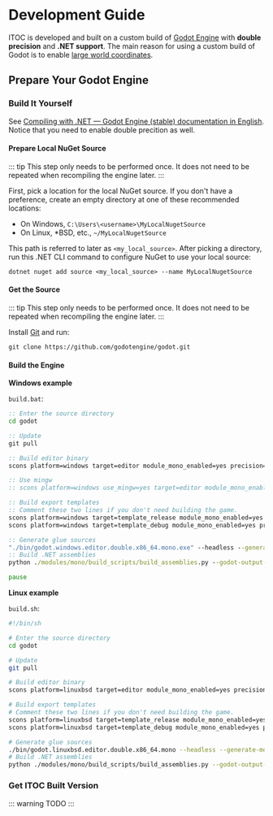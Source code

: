 # Development Guide

ITOC is developed and built on a custom build of [Godot Engine](https://godotengine.org/) with **double precision** and **.NET support**.
The main reason for using a custom build of Godot is to enable [large world coordinates](https://docs.godotengine.org/en/stable/tutorials/physics/large_world_coordinates.html).

## Prepare Your Godot Engine

### Build It Yourself

See [Compiling with .NET — Godot Engine (stable) documentation in English](https://docs.godotengine.org/en/stable/contributing/development/compiling/compiling_with_dotnet.html). Notice that you need to enable double precition as well.

#### Prepare Local NuGet Source

::: tip
This step only needs to be performed once. It does not need to be repeated when recompiling the engine later.
:::

First, pick a location for the local NuGet source. If you don't have a preference, create an empty directory at one of these recommended locations:

- On Windows, `C:\Users\<username>\MyLocalNugetSource`
- On Linux, *BSD, etc., `~/MyLocalNugetSource`

This path is referred to later as `<my_local_source>`.
After picking a directory, run this .NET CLI command to configure NuGet to use your local source:

```shell
dotnet nuget add source <my_local_source> --name MyLocalNugetSource
```

#### Get the Source

::: tip
This step only needs to be performed once. It does not need to be repeated when recompiling the engine later.
:::

Install [Git](https://git-scm.com/) and run:

```shell
git clone https://github.com/godotengine/godot.git
```

#### Build the Engine

**Windows example**

`build.bat`:
```bat
:: Enter the source directory
cd godot

:: Update
git pull

:: Build editor binary
scons platform=windows target=editor module_mono_enabled=yes precision=double

:: Use mingw
:: scons platform=windows use_mingw=yes target=editor module_mono_enabled=yes precision=double

:: Build export templates
:: Comment these two lines if you don't need building the game.
scons platform=windows target=template_release module_mono_enabled=yes precision=double
scons platform=windows target=template_debug module_mono_enabled=yes precision=double

:: Generate glue sources
"./bin/godot.windows.editor.double.x86_64.mono.exe" --headless --generate-mono-glue modules/mono/glue
:: Build .NET assemblies
python ./modules/mono/build_scripts/build_assemblies.py --godot-output-dir=./bin --push-nupkgs-local <my_local_source> --precision=double

pause
```

**Linux example**

`build.sh`:
```sh
#!/bin/sh

# Enter the source directory
cd godot

# Update
git pull

# Build editor binary
scons platform=linuxbsd target=editor module_mono_enabled=yes precision=double

# Build export templates
# Comment these two lines if you don't need building the game.
scons platform=linuxbsd target=template_release module_mono_enabled=yes precision=double
scons platform=linuxbsd target=template_debug module_mono_enabled=yes precision=double

# Generate glue sources
./bin/godot.linuxbsd.editor.double.x86_64.mono --headless --generate-mono-glue modules/mono/glue
# Build .NET assemblies
python ./modules/mono/build_scripts/build_assemblies.py --godot-output-dir=./bin --push-nupkgs-local <my_local_source> --precision=double
```

### Get ITOC Built Version

::: warning
TODO
:::
